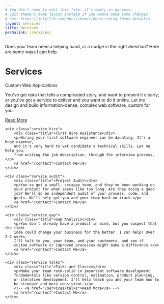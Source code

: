 ```yaml
---
# You don't need to edit this file, it's empty on purpose.
# Edit theme's home layout instead if you wanna make some changes
# See: https://jekyllrb.com/docs/themes/#overriding-theme-defaults
layout: services
title: Services
permalink: /services/
---
```

<div class="aside">
    <p>Does your team need a helping hand, or a nudge in the right
    direction? Here are some ways I can help.</p>
</div>
<h1>Services</h1>
<div class="services">
    <div class="service web-app">
        <div class="title">Custom Web Applications</div>
        <p>You've got data that tells a complicated story, and want to present it clearly; or you've got a service to deliver and you want to do it online. Let me design and build information-dense, complex web software, custom for you.</p>
        <a href="/services/custom-apps">Read More</a>
    </div>

    <div class="service hire">
        <div class="title">First Hire Assistance</div>
        <p>Hiring your first software engineer can be daunting. It's a huge expense, 
        and it's very hard to vet candidate's technical skills. Let me help you, 
        from writing the job description, through the interview process.</p>
        <a href="/contact">Contact Me</a>
    </div>

    <div class="service audit">
        <div class="title">Project Audit</div>
        <p>You've got a small, scrappy team, and they've been working on
        your product for what seems like too long. Are they doing a good
        job? We'll do an independent audit of your process, code, and
        goals. We'll help get you and your team back on track.</p>
        <a href="/contact">Contact Me</a>
    </div>

    <div class="service gap">
        <div class="title">Gap Analysis</div>
        <p>You don't already have a product in mind, but you suspect that the right 
        idea could change your business for the better. I can help! Over 2-3 weeks, 
        I'll talk to you, your team, and your customers, and see if 
        custom software or improved processes might make a difference.</p>
        <a href="/contact">Contact Me</a>
    </div>

    <div class="service talks">
        <div class="title">Talks and Classes</div>
        <p>Make your team rock-solid in important software development
        fundamentals like version control, estimation, product planning,
        or iterative development. I'll help teach you and your team how to
        be stronger and more consistent.</p>
        <!-- <a href="/services/talks">Read More</a> -->
        <a href="/contact">Contact Me</a>
    </div>
</div>